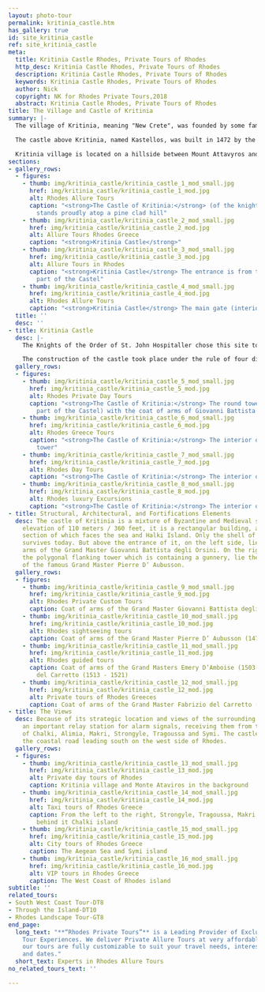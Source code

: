 ```yaml
---
layout: photo-tour
permalink: kritinia_castle.htm
has_gallery: true
id: site_kritinia_castle
ref: site_kritinia_castle
meta:
  title: Kritinia Castle Rhodes, Private Tours of Rhodes
  http_desc: Kritinia Castle Rhodes, Private Tours of Rhodes
  description: Kritinia Castle Rhodes, Private Tours of Rhodes
  keywords: Kritinia Castle Rhodes, Private Tours of Rhodes
  author: Nick
  copyright: NK for Rhodes Private Tours,2018
  abstract: Kritinia Castle Rhodes, Private Tours of Rhodes
title: The Village and Castle of Kritinia
summary: |-
  The village of Kritinia, meaning "New Crete", was founded by some families who came as refuges from Crete island. Originally, the settlement was located by the coast, in the current position of Kamiros Skala; but after the Byzantine era it was moved to the hills, for safety against pirates. In its heyday, the castle must have been a place of refuge for the inhabitants of nearby villages during enemy raids. From those hills, you have a panoramic view of the Aegean Sea.

  The castle above Kritinia, named Kastellos, was built in 1472 by the engineer Giorgio Orsini to protect the inhabitants of the village from the attacks of the Ottoman fleets. The ancient settlement on the coast eventually sank.

  Kritinia village is located on a hillside between Mount Attavyros and the western coast of the island of Rhodes. It is 55 km / 34 miles, southwest of the city of Rhodes. 5km from Kritinia, on the edge of the Aegean Sea, is Kamiros Skala, the site of the original settlement. It has a little port with a ferry service to the island of Halki.
sections:
- gallery_rows:
  - figures:
    - thumb: img/kritinia_castle/kritinia_castle_1_mod_small.jpg
      href: img/kritinia_castle/kritinia_castle_1_mod.jpg
      alt: Rhodes Allure Tours
      caption: "<strong>The Castle of Kritinia:</strong> (of the knights Hospitallers)
        stands proudly atop a pine clad hill"
    - thumb: img/kritinia_castle/kritinia_castle_2_mod_small.jpg
      href: img/kritinia_castle/kritinia_castle_2_mod.jpg
      alt: Allure Tours Rhodes Greece
      caption: "<strong>Kritinia Castle</strong>"
    - thumb: img/kritinia_castle/kritinia_castle_3_mod_small.jpg
      href: img/kritinia_castle/kritinia_castle_3_mod.jpg
      alt: Allure Tours in Rhodes
      caption: "<strong>Kritinia Castle</strong> The entrance is from the northeast
        part of the Castel"
    - thumb: img/kritinia_castle/kritinia_castle_4_mod_small.jpg
      href: img/kritinia_castle/kritinia_castle_4_mod.jpg
      alt: Rhodes Allure Tours
      caption: "<strong>Kritinia Castle</strong> The main gate (interior)"
  title: ''
  desc: ''
- title: Kritinia Castle
  desc: |-
    The Knights of the Order of St. John Hospitaller chose this site to build a castle because of its strategic location. Its 360-degree monitoring view of the sea allowed the inhabitants to keep track of the activities of pirates and enemies.

    The construction of the castle took place under the rule of four different Grand Masters. The castle was divided into three levels. It was started in 1472 on the authority of the Grand Master Giovanni Battista degli Orsini (1467-1476). The original engineer was the Venetian sculptor and architect Giorgio Orsini. Grand Master Pierre D’ Aubusson (1476-1503) contributed the tower and gunnery. Fortifications specialist Basilio Della Scola (also a great adventurer and mercenary from Vicenza) was in Rhodes between 1520 and 1522, where he was engaged to strengthen the forts. Construction of the castle was finally completed in the 16th century under the Grand Master Fabrizio del Carretto (1513 - 1521).
  gallery_rows:
  - figures:
    - thumb: img/kritinia_castle/kritinia_castle_5_mod_small.jpg
      href: img/kritinia_castle/kritinia_castle_5_mod.jpg
      alt: Rhodes Private Day Tours
      caption: "<strong>The Castle of Kritinia:</strong> The round tower (on the southwest
        part of the Castel) with the coat of arms of Giovanni Battista degli Orsini"
    - thumb: img/kritinia_castle/kritinia_castle_6_mod_small.jpg
      href: img/kritinia_castle/kritinia_castle_6_mod.jpg
      alt: Rhodes Greece Tours
      caption: "<strong>The Castle of Kritinia:</strong> The interior of the round
        tower"
    - thumb: img/kritinia_castle/kritinia_castle_7_mod_small.jpg
      href: img/kritinia_castle/kritinia_castle_7_mod.jpg
      alt: Rhodes Day Tours
      caption: "<strong>The Castle of Kritinia:</strong> The interior of the Castel"
    - thumb: img/kritinia_castle/kritinia_castle_8_mod_small.jpg
      href: img/kritinia_castle/kritinia_castle_8_mod.jpg
      alt: Rhodes luxury Excursions
      caption: "<strong>The Castle of Kritinia:</strong> The interior of the Castel"
- title: Structural, Architectural, and Fortifications Elements
  desc: The castle of Kritinia is a mixture of Byzantine and Medieval styles. At an
    elevation of 110 meters / 360 feet, it is a rectangular building, and the southwest
    section of which faces the sea and Halki Island. Only the shell of the castle
    survives today. But above the entrance of it, on the left side, lie the coat of
    arms of the Grand Master Giovanni Battista degli Orsini. On the right side on
    the polygonal flanking tower which is containing a gunnery, lie the coat of arms
    of the famous Grand Master Pierre D’ Aubusson.
  gallery_rows:
  - figures:
    - thumb: img/kritinia_castle/kritinia_castle_9_mod_small.jpg
      href: img/kritinia_castle/kritinia_castle_9_mod.jpg
      alt: Rhodes Private Custom Tours
      caption: Coat of arms of the Grand Master Giovanni Battista degli Orsini (1467-1476)
    - thumb: img/kritinia_castle/kritinia_castle_10_mod_small.jpg
      href: img/kritinia_castle/kritinia_castle_10_mod.jpg
      alt: Rhodes sightseeing tours
      caption: Coat of arms of the Grand Master Pierre D’ Aubusson (1476-1503)
    - thumb: img/kritinia_castle/kritinia_castle_11_mod_small.jpg
      href: img/kritinia_castle/kritinia_castle_11_mod.jpg
      alt: Rhodes guided tours
      caption: Coat of arms of the Grand Masters Emery D’Amboise (1503-1512) and Fabrizio
        del Carretto (1513 - 1521)
    - thumb: img/kritinia_castle/kritinia_castle_12_mod_small.jpg
      href: img/kritinia_castle/kritinia_castle_12_mod.jpg
      alt: Private tours of Rhodes Greeces
      caption: Coat of arms of the Grand Master Fabrizio del Carretto (1513 - 1521)
- title: The Views
  desc: Because of its strategic location and views of the surrounding areas, it was
    an important relay station for alarm signals, receiving them from the islands
    of Chalki, Alimia, Makri, Strongyle, Tragoussa and Symi. The castle also controlled
    the coastal road leading south on the west side of Rhodes.
  gallery_rows:
  - figures:
    - thumb: img/kritinia_castle/kritinia_castle_13_mod_small.jpg
      href: img/kritinia_castle/kritinia_castle_13_mod.jpg
      alt: Private day tours of Rhodes
      caption: Kritinia village and Monte Ataviros in the background
    - thumb: img/kritinia_castle/kritinia_castle_14_mod_small.jpg
      href: img/kritinia_castle/kritinia_castle_14_mod.jpg
      alt: Taxi tours of Rhodes Greece
      caption: From the left to the right, Strongyle, Tragoussa, Makri, Alimia and
        behind it Chalki island
    - thumb: img/kritinia_castle/kritinia_castle_15_mod_small.jpg
      href: img/kritinia_castle/kritinia_castle_15_mod.jpg
      alt: City tours of Rhodes Greece
      caption: The Aegean Sea and Symi island
    - thumb: img/kritinia_castle/kritinia_castle_16_mod_small.jpg
      href: img/kritinia_castle/kritinia_castle_16_mod.jpg
      alt: VIP tours in Rhodes Greece
      caption: The West Coast of Rhodes island
subtitle: ''
related_tours:
- South West Coast Tour-DT8
- Through the Island-DT10
- Rhodes Landscape Tour-GT8
end_page:
  long_text: "**“Rhodes Private Tours”** is a Leading Provider of Exclusive and Personalized
    Tour Experiences. We deliver Private Allure Tours at very affordable rates. All
    our tours are fully customizable to suit your travel needs, interests, schedules,
    and dates."
  short_text: Experts in Rhodes Allure Tours
no_related_tours_text: ''

---
```

